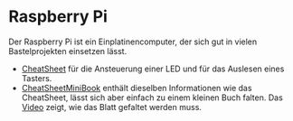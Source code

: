 # Raspberry Pi

Der Raspberry Pi ist ein Einplatinencomputer, der sich gut in vielen
Bastelprojekten einsetzen lässt.

- [CheatSheet](RaspiCheatSheet.pdf) für die Ansteuerung einer LED und
  für das Auslesen eines Tasters.
- [CheatSheetMiniBook](RaspiCheatSheetMiniBook-OnePage.pdf) enthält
  dieselben Informationen wie das CheatSheet, lässt sich aber einfach
  zu einem kleinen Buch
  falten. Das [Video](https://www.youtube-nocookie.com/embed/DqLRhnOA_z0?rel=0)
  zeigt, wie das Blatt gefaltet werden muss.

